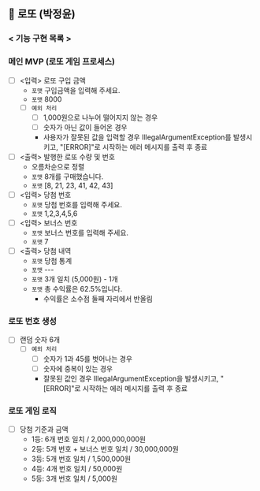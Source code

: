 ## 🎰 로또 (박정윤)

### < 기능 구현 목록 >

### 메인 MVP (로또 게임 프로세스)
- [ ] <입력> 로또 구입 금액
    - `포맷` 구입금액을 입력해 주세요.
    - `포맷` 8000
    - [ ] `예외 처리`
        - [ ] 1,000원으로 나누어 떨어지지 않는 경우
        - [ ] 숫자가 아닌 값이 들어온 경우
        - 사용자가 잘못된 값을 입력할 경우 IllegalArgumentException를 발생시키고, "[ERROR]"로 시작하는 에러 메시지를 출력 후 종료
- [ ] <출력> 발행한 로또 수량 및 번호
  - 오름차순으로 정렬
  - `포맷` 8개를 구매했습니다.
  - `포맷` [8, 21, 23, 41, 42, 43]
- [ ] <입력> 당첨 번호
  - `포맷` 당첨 번호를 입력해 주세요.
  - `포맷` 1,2,3,4,5,6
- [ ] <입력> 보너스 번호
  - `포맷` 보너스 번호를 입력해 주세요.
  - `포맷` 7
- [ ] <출력> 당첨 내역
  - `포맷` 당첨 통계
  - `포맷` ---
  - `포맷` 3개 일치 (5,000원) - 1개
  - `포맷` 총 수익률은 62.5%입니다.
    - 수익률은 소수점 둘째 자리에서 반올림

### 로또 번호 생성

- [ ] 랜덤 숫자 6개
    - [ ] `예외 처리`
        - [ ] 숫자가 1과 45를 벗어나는 경우
        - [ ] 숫자에 중복이 있는 경우
        - 잘못된 값인 경우 IllegalArgumentException을 발생시키고, "[ERROR]"로 시작하는 에러 메시지를 출력 후 종료

### 로또 게임 로직

- [ ] 당첨 기준과 금액
  - 1등: 6개 번호 일치 / 2,000,000,000원
  - 2등: 5개 번호 + 보너스 번호 일치 / 30,000,000원
  - 3등: 5개 번호 일치 / 1,500,000원
  - 4등: 4개 번호 일치 / 50,000원
  - 5등: 3개 번호 일치 / 5,000원